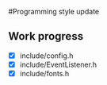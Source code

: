 #Programming style update

## Work progress
- [x] include/config.h
- [x] include/EventListener.h
- [x] include/fonts.h
